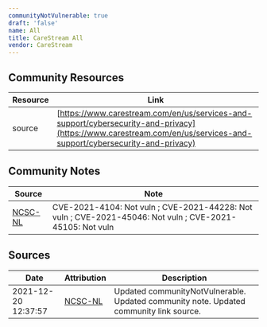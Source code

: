 ```yaml
---
communityNotVulnerable: true
draft: 'false'
name: All
title: CareStream All
vendor: CareStream
---
```



## Community Resources
| Resource | Link |
| --- | --- |
| source | [https://www.carestream.com/en/us/services-and-support/cybersecurity-and-privacy](https://www.carestream.com/en/us/services-and-support/cybersecurity-and-privacy) |

## Community Notes
| Source | Note |
| --- | --- |
| [NCSC-NL](https://github.com/NCSC-NL/log4shell/blob/main/software/README.md) | CVE-2021-4104: Not vuln ; CVE-2021-44228: Not vuln ; CVE-2021-45046: Not vuln ; CVE-2021-45105: Not vuln </ul> |

## Sources
| Date | Attribution | Description |
| --- | --- | --- |
| 2021-12-20 12:37:57 | [NCSC-NL](https://github.com/NCSC-NL/log4shell/blob/main/software/README.md) | Updated communityNotVulnerable. Updated community note. Updated community link source.  |
